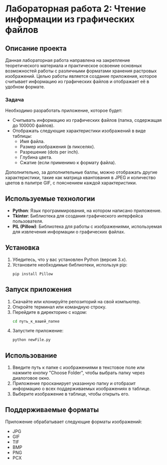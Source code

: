 # Лабораторная работа 2: Чтение информации из графических файлов

## Описание проекта

Данная лабораторная работа направлена на закрепление теоретического материала и практическое освоение основных возможностей работы с различными форматами хранения растровых изображений. Целью работы является создание приложения, которое считывает информацию из графических файлов и отображает её в удобном формате.

### Задача

Необходимо разработать приложение, которое будет:
- Считывать информацию из графических файлов (папка, содержащая до 100000 файлов).
- Отображать следующие характеристики изображений в виде таблицы:
  - Имя файла.
  - Размер изображения (в пикселях).
  - Разрешение (dots per inch).
  - Глубина цвета.
  - Сжатие (если применимо к формату файла).

Дополнительно, за дополнительные баллы, можно отображать другие характеристики, такие как матрица квантования в JPEG и количество цветов в палитре GIF, с пояснением каждой характеристики.

## Используемые технологии

- **Python**: Язык программирования, на котором написано приложение.
- **Tkinter**: Библиотека для создания графического интерфейса пользователя.
- **PIL (Pillow)**: Библиотека для работы с изображениями, используемая для извлечения информации о графических файлах.

## Установка

1. Убедитесь, что у вас установлен Python (версия 3.x).
2. Установите необходимые библиотеки, используя pip:
   ```bash
   pip install Pillow
   ```

## Запуск приложения

1. Скачайте или клонируйте репозиторий на свой компьютер.
2. Откройте терминал или командную строку.
3. Перейдите в директорию с кодом:
   ```bash
   cd путь_к_вашей_папке
   ```
4. Запустите приложение:
   ```bash
   python newFile.py
   ```

## Использование

1. Введите путь к папке с изображениями в текстовое поле или нажмите кнопку "Choose Folder", чтобы выбрать папку через диалоговое окно.
2. Приложение просканирует указанную папку и отобразит информацию о всех поддерживаемых изображениях в таблице.
3. Выберите изображение в таблице, чтобы открыть его.

## Поддерживаемые форматы

Приложение обрабатывает следующие форматы изображений:
- JPG
- GIF
- TIF
- BMP
- PNG
- PCX


